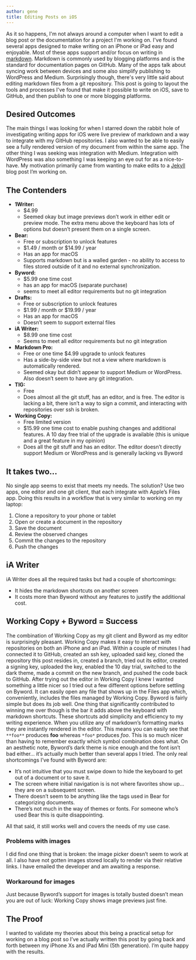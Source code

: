 ```yaml
---
author: gene
title: Editing Posts on iOS
---
```


As it so happens, I'm not always around a computer when I want to edit a blog post or the documentation for a project I'm working on. I've found several apps designed to make writing on an iPhone or iPad easy and enjoyable. Most of these apps support and/or focus on writing in [markdown](https://www.markdownguide.org). Markdown is commonly used by blogging platforms and is the standard for documentation pages on GitHub. Many of the apps talk about syncing work between devices and some also simplify publishing to WordPress and Medium. Surprisingly though, there's very little said about editing markdown files from a git repository. This post is going to layout the tools and processes I've found that make it possible to write on iOS, save to GitHub, and then publish to one or more blogging platforms.

## Desired Outcomes

The main things I was looking for when I starred down the rabbit hole of investigating writing apps for iOS were live preview of markdown and a way to integrate with my GitHub repositories. I also wanted to be able to easily see a fully rendered version of my document from within the same app. The other thing I was seeking was integration with Medium. Integration with WordPress was also something I was keeping an eye out for as a nice-to-have. My motivation primarily came from wanting to make edits to a [Jekyll](https://jekyllrb.com) blog post I’m working on.

##  The Contenders

* **1Writer:**
	* $4.99
	* Seemed okay but image previews don’t work in either edit or preview mode. The extra menu above the keyboard has lots of options but doesn’t present them on a single screen. 
* **Bear:**
	* Free or subscription to unlock features
	* $1.49 / month or $14.99 / year
	* Has an app for macOS
	* Supports markdown but is a walled garden - no ability to access to files stored outside of it and no external synchronization.
* **Byword:**
	* $5.99 one time cost
	* has an app for macOS (separate purchase)
	* seems to meet all editor requirements but no git integration
* **Drafts:**
	* Free or subscription to unlock features
	* $1.99 / month or $19.99 / year
	* Has an app for macOS
	* Doesn’t seem to support external files
* **iA Writer:**
	* $8.99 one time cost
	* Seems to meet all editor requirements but no git integration
* **Markdown Pro:**
	* Free or one time $4.99 upgrade to unlock features
	* Has a side-by-side view but not a view where markdown is automatically rendered. 
	* Seemed okay but didn’t appear to support Medium or WordPress. Also doesn’t seem to have any git integration.
* **TIG:**
	* Free
	* Does almost all the git stuff, has an editor, and is free. The editor is lacking a bit, there isn’t a way to sign a commit, and interacting with repositories over ssh is broken.
* **Working Copy:**
	* Free limited version
	* $15.99 one time cost to enable pushing changes and additional features. A 10 day free trial of the upgrade is available (this is unique and a great feature in my opinion)
	* Does all the git stuff and has an editor. The editor doesn’t directly support Medium or WordPress and is generally lacking vs Byword

##  It takes two...

No single app seems to exist that meets my needs. The solution? Use two apps, one editor and one git client, that each integrate with Apple’s Files app. Doing this results in a workflow that is very similar to working on my laptop:

1. Clone a repository to your phone or tablet
2. Open or create a document in the repository
3. Save the document
4. Review the observed changes
5. Commit the changes to the repository
6. Push the changes

##  iA Writer

iA Writer does all the required tasks but had a couple of shortcomings:

* It hides the markdown shortcuts on another screen
* It costs more than Byword without any features to justify the additional cost.

## Working Copy + Byword = Success

The combination of Working Copy as my git client and Byword as my editor is surprisingly pleasant. Working Copy makes it easy to interact with repositories on both an iPhone and an iPad. Within a couple of minutes I had connected it to GitHub, created an ssh key, uploaded said key, cloned the repository this post resides in, created a branch, tried out its editor, created a signing key, uploaded the key, enabled the 10 day trial, switched to the dark theme, made a commit on the new branch, and pushed the code back to GitHub. After trying out the editor in Working Copy I knew I wanted something a little nicer so I tried out a few different options before settling on Byword. It can easily open any file that shows up in the Files app which, conveniently, includes the files managed by Working Copy. Byword is fairly simple but does its job well. One thing that significantly contributed to winning me over though is the bar it adds above the keyboard with markdown shortcuts. These shortcuts add simplicity and efficiency to my writing experience. When you utilize any of markdown’s formatting marks they are instantly rendered in the editor. This means you can easily see that `**foo**` produces **foo** whereas `*foo*` produces *foo*. This is so much nicer than having to remember exactly which symbol combination does what. On an aesthetic note, Byword’s dark theme is nice enough and the font isn’t bad either... it’s actually much better than several apps I tried. The only real shortcomings I’ve found with Byword are:

* It’s not intuitive that you must swipe down to hide the keyboard to get out of a document or to save it. 
* The screen where initial navigation is is not where favorites show up... they are on a subsequent screen. 
* There doesn’t seem to be anything like the tags used in Bear for categorizing documents. 
* There’s not much in the way of themes or fonts. For someone who’s used Bear this is quite disappointing. 

All that said, it still works well and covers the needs of my use case. 

### Problems with images

I did find one thing that is broken: the image picker doesn’t seem to work at all. I also have not gotten images stored locally to render via their relative links. I have emailed the developer and am awaiting a response. 

### Workaround for images

Just because Byword’s support for images is totally busted doesn’t mean you are out of luck: Working Copy shows image previews just fine.

##  The Proof

I wanted to validate my theories about this being a practical setup for working on a blog post so I’ve actually written this post by going back and forth between my iPhone Xs and iPad Mini (5th generation). I’m quite happy with the results. 